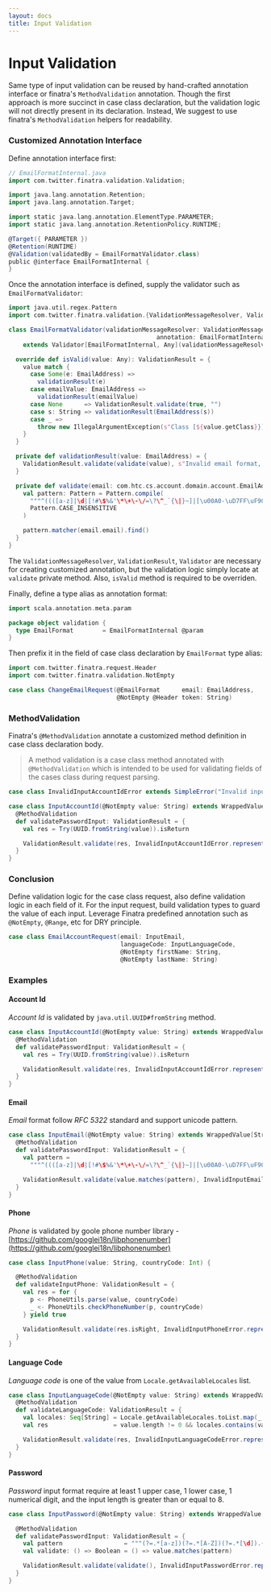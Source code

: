 ```yaml
---
layout: docs
title: Input Validation
---
```


# Input Validation

Same type of input validation can be reused by hand-crafted annotation interface or finatra's `MethodValidation` annotation. Though the first approach is more succinct in case class declaration, but the validation logic will not directly present in its declaration. Instead, We suggest to use finatra's `MethodValidation` helpers for readability.

### Customized Annotation Interface

Define annotation interface first:

```scala
// EmailFormatInternal.java
import com.twitter.finatra.validation.Validation;

import java.lang.annotation.Retention;
import java.lang.annotation.Target;

import static java.lang.annotation.ElementType.PARAMETER;
import static java.lang.annotation.RetentionPolicy.RUNTIME;

@Target({ PARAMETER })
@Retention(RUNTIME)
@Validation(validatedBy = EmailFormatValidator.class)
public @interface EmailFormatInternal {
}
```

Once the annotation interface is defined, supply the validator such as `EmailFormatValidator`:

```scala
import java.util.regex.Pattern
import com.twitter.finatra.validation.{ValidationMessageResolver, ValidationResult, Validator}

class EmailFormatValidator(validationMessageResolver: ValidationMessageResolver,
                                         annotation: EmailFormatInternal)
    extends Validator[EmailFormatInternal, Any](validationMessageResolver, annotation) {

  override def isValid(value: Any): ValidationResult = {
    value match {
      case Some(e: EmailAddress) =>
        validationResult(e)
      case emailValue: EmailAddress =>
        validationResult(emailValue)
      case None      => ValidationResult.validate(true, "")
      case s: String => validationResult(EmailAddress(s))
      case _ =>
        throw new IllegalArgumentException(s"Class [${value.getClass}}] is not supported")
    }
  }

  private def validationResult(value: EmailAddress) = {
    ValidationResult.validate(validate(value), s"Invalid email format, email:${value.email}")
  }

  private def validate(email: com.htc.cs.account.domain.account.EmailAddress): Boolean = {
    val pattern: Pattern = Pattern.compile(
      """^((([a-z]|\d|[!#\$%&'\*\+\-\/=\?\^_`{\|}~]|[\u00A0-\uD7FF\uF900-\uFDCF\uFDF0-\uFFEF])+(\.([a-z]|\d|[!#\$%&'\*\+\-\/=\?\^_`{\|}~]|[\u00A0-\uD7FF\uF900-\uFDCF\uFDF0-\uFFEF])+)*)|((\x22)((((\x20|\x09)*(\x0d\x0a))?(\x20|\x09)+)?(([\x01-\x08\x0b\x0c\x0e-\x1f\x7f]|\x21|[\x23-\x5b]|[\x5d-\x7e]|[\u00A0-\uD7FF\uF900-\uFDCF\uFDF0-\uFFEF])|(\\([\x01-\x09\x0b\x0c\x0d-\x7f]|[\u00A0-\uD7FF\uF900-\uFDCF\uFDF0-\uFFEF]))))*(((\x20|\x09)*(\x0d\x0a))?(\x20|\x09)+)?(\x22)))@((([a-z]|\d|[\u00A0-\uD7FF\uF900-\uFDCF\uFDF0-\uFFEF])|(([a-z]|\d|[\u00A0-\uD7FF\uF900-\uFDCF\uFDF0-\uFFEF])([a-z]|\d|-|\.|_|~|[\u00A0-\uD7FF\uF900-\uFDCF\uFDF0-\uFFEF])*([a-z]|\d|[\u00A0-\uD7FF\uF900-\uFDCF\uFDF0-\uFFEF])))\.)+(([a-z]|[\u00A0-\uD7FF\uF900-\uFDCF\uFDF0-\uFFEF])|(([a-z]|[\u00A0-\uD7FF\uF900-\uFDCF\uFDF0-\uFFEF])([a-z]|\d|-|\.|_|~|[\u00A0-\uD7FF\uF900-\uFDCF\uFDF0-\uFFEF])*([a-z]|[\u00A0-\uD7FF\uF900-\uFDCF\uFDF0-\uFFEF])))$""",
      Pattern.CASE_INSENSITIVE
    )

    pattern.matcher(email.email).find()
  }
}
```

The `ValidationMessageResolver`, `ValidationResult`, `Validator` are necessary for creating customized annotation, but the validation logic simply locate at `validate` private method. Also, `isValid` method is required to be overriden.

Finally, define a type alias as annotation format:

```scala
import scala.annotation.meta.param

package object validation {
  type EmailFormat        = EmailFormatInternal @param
}
```

Then prefix it in the field of case class declaration by `EmailFormat` type alias:

```scala
import com.twitter.finatra.request.Header
import com.twitter.finatra.validation.NotEmpty

case class ChangeEmailRequest(@EmailFormat      email: EmailAddress,
                              @NotEmpty @Header token: String)
```

### MethodValidation

Finatra's `@MethodValidation` annotate a customized method definition in case class declaration body.

> A method validation is a case class method annotated with `@MethodValidation` which is intended to be used for validating fields of the cases class during request parsing.

```scala
case class InvalidInputAccountIdError extends SimpleError("Invalid input account id format")

case class InputAccountId(@NotEmpty value: String) extends WrappedValue[String] {
  @MethodValidation
  def validatePasswordInput: ValidationResult = {
    val res = Try(UUID.fromString(value)).isReturn

    ValidationResult.validate(res, InvalidInputAccountIdError.represent(true))
  }
}
```

### Conclusion

Define validation logic for the case class request, also define validation logic in each field of it. For the input request, build validation types to guard the value of each input. Leverage Finatra predefined annotation such as `@NotEmpty`, `@Range`, etc for DRY principle.

```scala
case class EmailAccountRequest(email: InputEmail,
                               languageCode: InputLanguageCode,
                               @NotEmpty firstName: String,
                               @NotEmpty lastName: String)
```

### Examples

#### Account Id

*Account Id* is validated by `java.util.UUID#fromString` method.

```scala
case class InputAccountId(@NotEmpty value: String) extends WrappedValue[String] {
  @MethodValidation
  def validatePasswordInput: ValidationResult = {
    val res = Try(UUID.fromString(value)).isReturn

    ValidationResult.validate(res, InvalidInputAccountIdError.represent(true))
  }
}
```

#### Email

*Email* format follow *RFC 5322* standard and support unicode pattern.

```scala
case class InputEmail(@NotEmpty value: String) extends WrappedValue[String] {
  @MethodValidation
  def validatePasswordInput: ValidationResult = {
    val pattern =
      """^((([a-z]|\d|[!#\$%&'\*\+\-\/=\?\^_`{\|}~]|[\u00A0-\uD7FF\uF900-\uFDCF\uFDF0-\uFFEF])+(\.([a-z]|\d|[!#\$%&'\*\+\-\/=\?\^_`{\|}~]|[\u00A0-\uD7FF\uF900-\uFDCF\uFDF0-\uFFEF])+)*)|((\x22)((((\x20|\x09)*(\x0d\x0a))?(\x20|\x09)+)?(([\x01-\x08\x0b\x0c\x0e-\x1f\x7f]|\x21|[\x23-\x5b]|[\x5d-\x7e]|[\u00A0-\uD7FF\uF900-\uFDCF\uFDF0-\uFFEF])|(\\([\x01-\x09\x0b\x0c\x0d-\x7f]|[\u00A0-\uD7FF\uF900-\uFDCF\uFDF0-\uFFEF]))))*(((\x20|\x09)*(\x0d\x0a))?(\x20|\x09)+)?(\x22)))@((([a-z]|\d|[\u00A0-\uD7FF\uF900-\uFDCF\uFDF0-\uFFEF])|(([a-z]|\d|[\u00A0-\uD7FF\uF900-\uFDCF\uFDF0-\uFFEF])([a-z]|\d|-|\.|_|~|[\u00A0-\uD7FF\uF900-\uFDCF\uFDF0-\uFFEF])*([a-z]|\d|[\u00A0-\uD7FF\uF900-\uFDCF\uFDF0-\uFFEF])))\.)+(([a-z]|[\u00A0-\uD7FF\uF900-\uFDCF\uFDF0-\uFFEF])|(([a-z]|[\u00A0-\uD7FF\uF900-\uFDCF\uFDF0-\uFFEF])([a-z]|\d|-|\.|_|~|[\u00A0-\uD7FF\uF900-\uFDCF\uFDF0-\uFFEF])*([a-z]|[\u00A0-\uD7FF\uF900-\uFDCF\uFDF0-\uFFEF])))$"""

    ValidationResult.validate(value.matches(pattern), InvalidInputEmailError.represent(true))
  }
}
```

#### Phone

*Phone* is validated by goole phone number library - [https://github.com/googlei18n/libphonenumber](https://github.com/googlei18n/libphonenumber)

```scala
case class InputPhone(value: String, countryCode: Int) {

  @MethodValidation
  def validateInputPhone: ValidationResult = {
    val res = for {
      p <- PhoneUtils.parse(value, countryCode)
      _ <- PhoneUtils.checkPhoneNumber(p, countryCode)
    } yield true

    ValidationResult.validate(res.isRight, InvalidInputPhoneError.represent(true))
  }
}
```

#### Language Code

*Language code* is one of the value from `Locale.getAvailableLocales` list.

```scala
case class InputLanguageCode(@NotEmpty value: String) extends WrappedValue[String] {
  @MethodValidation
  def validateLanguageCode: ValidationResult = {
    val locales: Seq[String] = Locale.getAvailableLocales.toList.map(_.toString.replace("_", "-"))
    val res                  = value.length != 0 && locales.contains(value)

    ValidationResult.validate(res, InvalidInputLanguageCodeError.represent(true))
  }
}
```

#### Password

*Password* input format require at least 1 upper case, 1 lower case, 1 numerical digit, and the input length is greater than or equal to 8.

```scala
case class InputPassword(@NotEmpty value: String) extends WrappedValue[String] {

  @MethodValidation
  def validatePasswordInput: ValidationResult = {
    val pattern                 = """(?=.*[a-z])(?=.*[A-Z])(?=.*[\d]).{8,}"""
    val validate: () => Boolean = () => value.matches(pattern)

    ValidationResult.validate(validate(), InvalidInputPasswordError.represent(true))
  }
}
```

